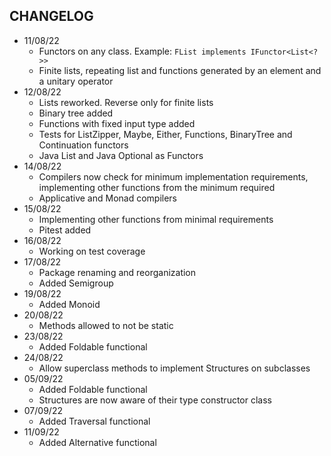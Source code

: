 ## CHANGELOG

* 11/08/22 
  - Functors on any class. Example: ``FList implements IFunctor<List<?>>``
  - Finite lists, repeating list and functions generated by an element and a unitary operator
* 12/08/22
  - Lists reworked. Reverse only for finite lists
  - Binary tree added
  - Functions with fixed input type added
  - Tests for ListZipper, Maybe, Either, Functions, BinaryTree and Continuation functors
  - Java List and Java Optional as Functors
* 14/08/22
  - Compilers now check for minimum implementation requirements, implementing other functions from the minimum required
  - Applicative and Monad compilers
* 15/08/22
  - Implementing other functions from minimal requirements
  - Pitest added
* 16/08/22
  - Working on test coverage
* 17/08/22
  - Package renaming and reorganization
  - Added Semigroup
* 19/08/22
  - Added Monoid
* 20/08/22
  - Methods allowed to not be static
* 23/08/22
  - Added Foldable functional
* 24/08/22
  - Allow superclass methods to implement Structures on subclasses
* 05/09/22
  - Added Foldable functional
  - Structures are now aware of their type constructor class
* 07/09/22
  - Added Traversal functional
* 11/09/22
  - Added Alternative functional